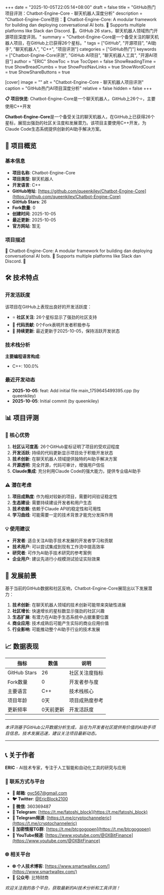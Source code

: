 +++
date = "2025-10-05T22:05:14+08:00"
draft = false
title = "GitHub热门项目评测：Chatbot-Engine-Core - 聊天机器人深度分析"
description = "Chatbot-Engine-Core项目：💬 Chatbot-Engine-Core: A modular framework for building dan deploying conversational AI bots. 🤖 Supports multiple platforms like Slack dan Discord. 🧠。GitHub 26 stars，聊天机器人领域热门开源项目深度评测。"
summary = "Chatbot-Engine-Core是一个备受关注的聊天机器人项目，在GitHub上已获得26个星标。"
tags = ["GitHub", "开源项目", "AI助手", "聊天机器人", "C++", "项目评测"]
categories = ["GitHub热门"]
keywords = ["Chatbot-Engine-Core评测", "GitHub AI项目", "聊天机器人工具", "开源AI项目"]
author = "ERIC"
ShowToc = true
TocOpen = false
ShowReadingTime = true
ShowBreadCrumbs = true
ShowPostNavLinks = true
ShowWordCount = true
ShowShareButtons = true

[cover]
image = ""
alt = "Chatbot-Engine-Core - 聊天机器人项目评测"
caption = "GitHub热门AI项目深度分析"
relative = false
hidden = false
+++

**📋 项目快览**: Chatbot-Engine-Core是一个聊天机器人，GitHub上26个⭐，主要使用C++开发

**Chatbot-Engine-Core**是一个备受关注的聊天机器人，在GitHub上已获得26个星标，展现出强劲的社区关注度和发展潜力。该项目主要使用C++开发，为Claude Code生态系统提供创新的AI助手解决方案。

## 🎯 项目概览

### 基本信息
- **项目名称**: Chatbot-Engine-Core
- **项目类型**: 聊天机器人
- **开发语言**: C++
- **GitHub地址**: [https://github.com/queenkiley/Chatbot-Engine-Core](https://github.com/queenkiley/Chatbot-Engine-Core)
- **GitHub Stars**: 26
- **Fork数量**: 0
- **创建时间**: 2025-10-05
- **最近更新**: 2025-10-05
- **官方网站**: 暂无

### 项目描述
💬 Chatbot-Engine-Core: A modular framework for building dan deploying conversational AI bots. 🤖 Supports multiple platforms like Slack dan Discord. 🧠

## 🛠️ 技术特点

### 开发活跃度
该项目在GitHub上表现出良好的开发活跃度：
- ⭐ **社区关注**: 26个星标显示了强劲的社区支持
- 🔄 **代码贡献**: 0个Fork表明开发者积极参与
- 📅 **持续更新**: 最近更新于2025-10-05，保持活跃开发状态

### 技术栈分析

**主要编程语言构成**:
- C++: 100.0%


### 最近开发动态
- **2025-10-05**: feat: Add initial file main_1759645499395.cpp (by queenkiley)
- **2025-10-05**: Initial commit (by queenkiley)


## 📊 项目评测

### 🎯 核心优势
1. **社区认可度高**: 26个GitHub星标证明了项目的受欢迎程度
2. **开发活跃**: 持续的代码更新显示项目处于积极开发状态
3. **技术创新**: 在聊天机器人领域提供独特的AI助手解决方案
4. **开源透明**: 完全开源，代码可审计，增强用户信任
5. **Claude集成**: 充分利用Claude Code的强大能力，提供专业级AI助手

### ⚠️ 潜在考虑
1. **项目成熟度**: 作为相对较新的项目，需要时间验证稳定性
2. **生态建设**: 需要持续建设开发者和用户生态
3. **技术依赖**: 依赖于Claude API的稳定性和可用性
4. **学习曲线**: 可能需要一定的技术背景才能充分发挥作用

### 💡 使用建议
- **开发者**: 适合关注AI助手技术发展的开发者学习和贡献
- **技术用户**: 可以尝试集成到现有工作流中提高效率
- **研究者**: 可作为AI助手技术研究的参考案例
- **企业用户**: 建议先进行小规模测试验证实际效果

## 🔮 发展前景

基于当前的GitHub数据和社区反响，Chatbot-Engine-Core展现出以下发展潜力：

1. **技术创新**: 在聊天机器人领域的技术创新可能带来突破性进展
2. **社区增长**: 快速增长的星标数显示强劲的社区兴趣
3. **生态扩展**: 有潜力在AI助手生态系统中占据重要位置
4. **商业应用**: 技术成熟后可能产生实际的商业应用价值
5. **行业影响**: 可能推动整个AI助手行业的技术发展

## 📈 数据表现

| 指标 | 数值 | 说明 |
|------|------|------|
| GitHub Stars | 26 | 社区关注度指标 |
| Fork数量 | 0 | 开发者参与度 |
| 主要语言 | C++ | 技术栈核心 |
| 项目年龄 | 0天 | 项目成熟度参考 |
| 更新频率 | 0天前更新 | 开发活跃度 |

---

*本评测基于GitHub公开数据分析生成，旨在为开发者社区提供有价值的AI助手项目信息。技术发展迅速，建议关注项目最新动态。*

---

## 📞 关于作者

**ERIC** - AI技术专家，专注于人工智能和自动化工具的研究与应用

### 🔗 联系方式与平台

- **📧 邮箱**: [gyc567@gmail.com](mailto:gyc567@gmail.com)
- **🐦 Twitter**: [@EricBlock2100](https://twitter.com/EricBlock2100)
- **💬 微信**: 360369487
- **📱 Telegram**: [https://t.me/fatoshi_block](https://t.me/fatoshi_block)
- **📢 Telegram频道**: [https://t.me/cryptochanneleric](https://t.me/cryptochanneleric)
- **👥 加密情报TG群**: [https://t.me/btcgogopen](https://t.me/btcgogopen)
- **🎥 YouTube频道**: [https://www.youtube.com/@0XBitFinance](https://www.youtube.com/@0XBitFinance)

### 🌐 相关平台

- **🌐 个人技术博客**: [https://www.smartwallex.com/](https://www.smartwallex.com/)
- **📖 公众号**: 比特财商

*欢迎关注我的各个平台，获取最新的AI技术分析和工具评测！*
